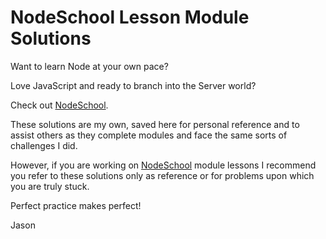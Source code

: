 # NodeSchool Lesson Module Solutions

Want to learn Node at your own pace?

Love JavaScript and ready to branch into the Server world?

Check out [NodeSchool](http://nodeschool.io/).

These solutions are my own, saved here for personal reference and to assist others as they complete modules and face the same sorts of challenges I did.

However, if you are working on [NodeSchool](http://nodeschool.io/) module lessons I recommend you refer to these solutions only as reference or for problems upon which you are truly stuck.

Perfect practice makes perfect!

Jason